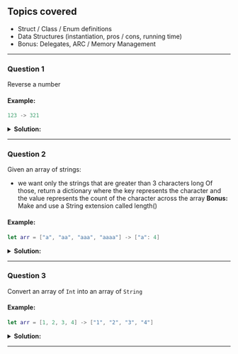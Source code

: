 ## Topics covered
* Struct / Class / Enum definitions
* Data Structures (instantiation, pros / cons, running time)
* Bonus: Delegates, ARC / Memory Management

--------

### Question 1
Reverse a number

#### Example:
```Swift
123 -> 321
```

<details>
 <summary><strong>Solution:</strong></summary><br>

```Swift
func reverse(num: Int) -> Int {
    let numStr = "\(num)"
    return Int(String(numStr.reversed()))!
}

print(reverse(num: 123))
 ```
</details>

--------

### Question 2
Given an array of strings:
* we want only the strings that are greater than 3 characters long
Of those, return a dictionary where the key represents the character and the value
represents the count of the character across the array
**Bonus:** Make and use a String extension called length()

 #### Example:
 ```Swift
let arr = ["a", "aa", "aaa", "aaaa"] -> ["a": 4]
 ```    

<details>
 <summary><strong>Solution:</strong></summary><br>

```Swift
func charCount(arr: [String]) -> [Character:Int] {

    var charCount: [Character:Int] = [:]
    let str = arr.filter { $0.length() > 3 }.joined()

    for char in str.characters {
        if charCount[char] != nil {
            charCount[char] = charCount[char]! + 1
        } else {
            charCount[char] = 1
        }
    }
    return charCount
}

extension String {
    func length() -> Int {
        return self.characters.count
    }
}
 ```
</details>

--------

### Question 3
Convert an array of `Int` into an array of `String`

#### Example:
```Swift
let arr = [1, 2, 3, 4] -> ["1", "2", "3", "4"]
```  

<details>
 <summary><strong>Solution:</strong></summary><br>

```Swift
func convert(arr: [Int]) -> [String] {
    return arr.map { "\($0)" }
}

print(convert(arr: [1,2,3,4]))
 ```
</details>

--------
